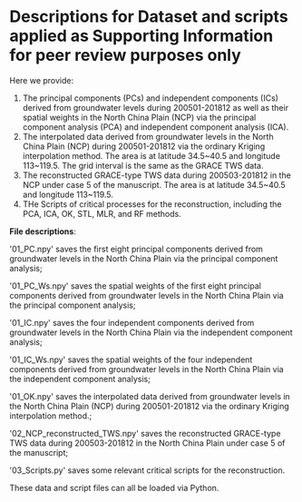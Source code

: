 # Descriptions for Dataset and scripts applied as Supporting Information for peer review purposes only

Here we provide:
1.	The principal components (PCs) and independent components (ICs) derived from groundwater levels during 200501-201812 as well as their spatial weights in the North China Plain (NCP) via the principal component analysis (PCA) and independent component analysis (ICA).
2.	The interpolated data derived from groundwater levels in the North China Plain (NCP) during 200501-201812 via the ordinary Kriging interpolation method. The area is at latitude 34.5~40.5 and longitude 113~119.5. The grid interval is the same as the GRACE TWS data.
3.	The reconstructed GRACE-type TWS data during 200503-201812 in the NCP under case 5 of the manuscript. The area is at latitude 34.5~40.5 and longitude 113~119.5.
4.  THe Scripts of critical processes for the reconstruction, including the PCA, ICA, OK, STL, MLR, and RF methods.

**File descriptions**:

'01_PC.npy' saves the first eight principal components derived from groundwater levels in the North China Plain via the principal component analysis;

'01_PC_Ws.npy' saves the spatial weights of the first eight principal components derived from groundwater levels in the North China Plain via the principal component analysis;

'01_IC.npy' saves the four independent components derived from groundwater levels in the North China Plain via the independent component analysis;

'01_IC_Ws.npy' saves the spatial weights of the four independent components derived from groundwater levels in the North China Plain via the independent component analysis;

'01_OK.npy' saves the interpolated data derived from groundwater levels in the North China Plain (NCP) during 200501-201812 via the ordinary Kriging interpolation method.;

'02_NCP_reconstructed_TWS.npy' saves the reconstructed GRACE-type TWS data during 200503-201812 in the North China Plain under case 5 of the manuscript;

'03_Scripts.py' saves some relevant critical scripts for the reconstruction.

These data and script files can all be loaded via Python.
